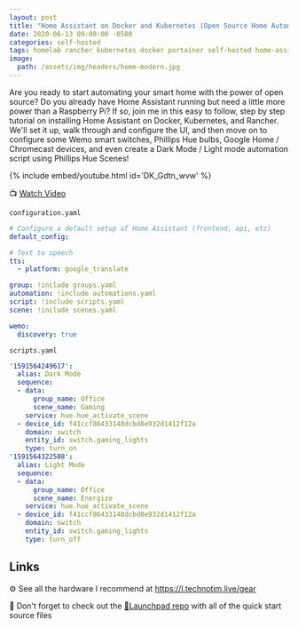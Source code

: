 ```yaml
---
layout: post
title: "Home Assistant on Docker and Kubernetes (Open Source Home Automation)"
date: 2020-06-13 09:00:00 -0500
categories: self-hosted
tags: homelab rancher kubernetes docker portainer self-hosted home-assistant
image:
  path: /assets/img/headers/home-modern.jpg
---
```


Are you ready to start automating your smart home with the power of open source?  Do you already have Home Assistant running but need a little more power than a Raspberry Pi?  If so, join me in this easy to follow, step by step tutorial on installing Home Assistant on Docker, Kubernetes, and Rancher. We'll set it up, walk through and configure the UI, and then move on to configure some Wemo smart switches, Phillips Hue bulbs, Google Home / Chromecast devices, and even create a Dark Mode / Light mode automation script using Phillips Hue Scenes!

{% include embed/youtube.html id='DK_Gdtn_wvw' %}

📺 [Watch Video](https://www.youtube.com/watch?v=DK_Gdtn_wvw)

`configuration.yaml`

```yml
# Configure a default setup of Home Assistant (frontend, api, etc)
default_config:

# Text to speech
tts:
  - platform: google_translate

group: !include groups.yaml
automation: !include automations.yaml
script: !include scripts.yaml
scene: !include scenes.yaml

wemo:
  discovery: true
```

`scripts.yaml`

```yml
'1591564249617':
  alias: Dark Mode
  sequence:
  - data:
      group_name: Office
      scene_name: Gaming
    service: hue.hue_activate_scene
  - device_id: f41ccf86433148dcbd8e932d1412f12a
    domain: switch
    entity_id: switch.gaming_lights
    type: turn_on
'1591564322588':
  alias: Light Mode
  sequence:
  - data:
      group_name: Office
      scene_name: Energize
    service: hue.hue_activate_scene
  - device_id: f41ccf86433148dcbd8e932d1412f12a
    domain: switch
    entity_id: switch.gaming_lights
    type: turn_off
```

## Links

⚙️ See all the hardware I recommend at <https://l.technotim.live/gear>

🚀 Don't forget to check out the [🚀Launchpad repo](https://l.technotim.live/quick-start) with all of the quick start source files
